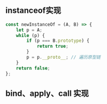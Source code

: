 ## instanceof实现

```js
const newInstanceOf = (A, B) => {
    let p = A;
    while (p) {
        if (p === B.prototype) {
            return true;
        }
        p = p.__proto__; // 遍历原型链
    }
    return false;
};
```

## bind、apply、call 实现


